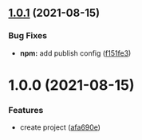 ## [1.0.1](https://github.com/DerYeger/vue-masonry-wall/compare/v1.0.0...v1.0.1) (2021-08-15)


### Bug Fixes

* **npm:** add publish config ([f151fe3](https://github.com/DerYeger/vue-masonry-wall/commit/f151fe31166dea440422c9b1486e649192085203))

# 1.0.0 (2021-08-15)


### Features

* create project ([afa690e](https://github.com/DerYeger/vue-masonry-wall/commit/afa690e2b2aa9fcfa1a80391548922db58f81f09))

